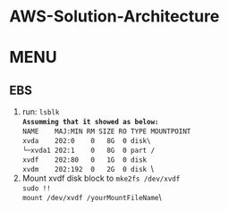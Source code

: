 # AWS-Solution-Architecture
# MENU
## EBS
1. run: `lsblk`\
**`Assumming that it showed as below: `**\
`NAME    MAJ:MIN RM SIZE RO TYPE MOUNTPOINT`\
`xvda    202:0    0   8G  0 disk\`\
`└─xvda1 202:1    0   8G  0 part /`\
`xvdf    202:80   0   1G  0 disk `\
`xvdm    202:192  0   2G  0 disk `\
2. Mount xvdf disk block to 
`mke2fs /dev/xvdf`\
`sudo !!`\
`mount /dev/xvdf /yourMountFileName`\

